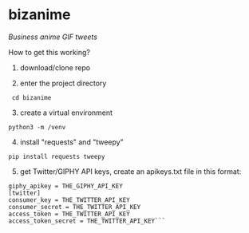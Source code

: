 # bizanime
*Business anime GIF tweets*

How to get this working?

1) download/clone repo

2) enter the project directory

` cd bizanime`

3) create a virtual environment 

`python3 -m /venv`

4) install "requests" and "tweepy"

`pip install requests tweepy`

5) get Twitter/GIPHY API keys, create an apikeys.txt file in this format:

```[apikeys]
giphy_apikey = THE_GIPHY_API_KEY
[twitter]
consumer_key = THE_TWITTER_API_KEY
consumer_secret = THE_TWITTER_API_KEY
access_token = THE_TWITTER_API_KEY
access_token_secret = THE_TWITTER_API_KEY```

